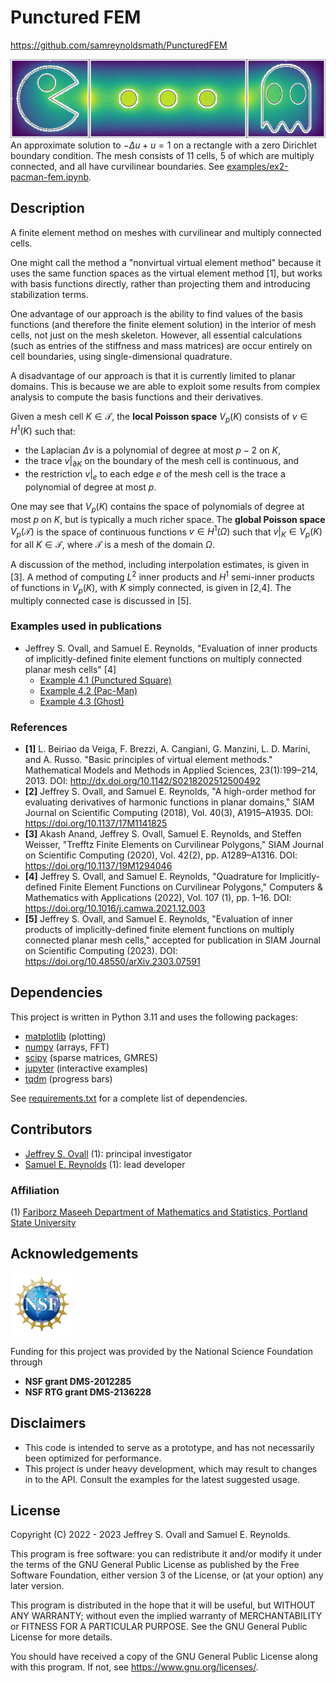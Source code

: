 # Punctured FEM
https://github.com/samreynoldsmath/PuncturedFEM

![pacman](doc/logo/pacman.svg)
An approximate solution to $-\Delta u + u = 1$ on a rectangle with a zero Dirichlet boundary condition.
The mesh consists of 11 cells, 5 of which are multiply connected, and all have curvilinear boundaries.
See [examples/ex2-pacman-fem.ipynb](examples/ex2-pacman-fem.ipynb).

## Description
A finite element method on meshes with curvilinear and multiply connected cells.

One might call the method a "nonvirtual virtual element method" because it uses the same function spaces as the virtual element method [1], but works with basis functions directly, rather than projecting them and introducing stabilization terms.

One advantage of our approach is the ability to find values of the basis functions (and therefore the finite element solution) in the interior of mesh cells, not just on the mesh skeleton.
However, all essential calculations (such as entries of the stiffness and mass matrices) are occur entirely on cell boundaries, using single-dimensional quadrature.

A disadvantage of our approach is that it is currently limited to planar domains. This is because we are able to exploit some results from complex analysis to compute the basis functions and their derivatives.

Given a mesh cell $K \in \mathcal{T}$, the **local Poisson space** $V_p(K)$ consists of $v \in H^1(K)$ such that:

- the Laplacian $\Delta v$ is a polynomial of degree at most $p-2$ on $K$,
- the trace $v|_{\partial K}$ on the boundary of the mesh cell is continuous, and
- the restriction $v|_{e}$ to each edge $e$ of the mesh cell is the trace a polynomial of degree at most $p$.

One may see that $V_p(K)$ contains the space of polynomials of degree at most $p$ on $K$, but is typically a much richer space.
The **global Poisson space** $V_p(\mathcal{T})$ is the space of continuous functions $v \in H^1(\Omega)$ such that $v|_K \in V_p(K)$ for all $K \in \mathcal{T}$, where $\mathcal{T}$ is a mesh of the domain $\Omega$.

A discussion of the method, including interpolation estimates, is given in [3].
A method of computing $L^2$ inner products and $H^1$ semi-inner products of functions in $V_p(K)$, with $K$ simply connected, is given in [2,4].
The multiply connected case is discussed in [5].

### Examples used in publications
- Jeffrey S. Ovall, and Samuel E. Reynolds, "Evaluation of inner products of implicitly-defined finite element functions on multiply connected planar mesh cells" [4]
  - [Example 4.1 (Punctured Square)](examples/ex1a-square-hole.ipynb)
  - [Example 4.2 (Pac-Man)](examples/ex1b-pacman.ipynb)
  - [Example 4.3 (Ghost)](examples/ex1c-ghost.ipynb)

### References
- **[1]** L. Beiriao da Veiga, F. Brezzi, A. Cangiani, G. Manzini, L. D. Marini, and A. Russo. "Basic principles of virtual element methods." Mathematical Models and Methods in Applied Sciences, 23(1):199–214, 2013.
DOI: http://dx.doi.org/10.1142/S0218202512500492
- **[2]** Jeffrey S. Ovall, and Samuel E. Reynolds, "A high-order method for evaluating derivatives of harmonic functions in planar domains," SIAM Journal on Scientific Computing (2018), Vol. 40(3), A1915–A1935.
DOI: https://doi.org/10.1137/17M1141825
- **[3]** Akash Anand, Jeffrey S. Ovall, Samuel E. Reynolds, and Steffen Weisser, "Trefftz Finite Elements on Curvilinear Polygons," SIAM Journal on Scientific Computing (2020), Vol. 42(2), pp. A1289–A1316.
DOI: https://doi.org/10.1137/19M1294046
- **[4]** Jeffrey S. Ovall, and Samuel E. Reynolds, "Quadrature for Implicitly-defined Finite Element Functions on Curvilinear Polygons," Computers & Mathematics with Applications (2022), Vol. 107 (1), pp. 1–16.
DOI: https://doi.org/10.1016/j.camwa.2021.12.003
- **[5]** Jeffrey S. Ovall, and Samuel E. Reynolds, "Evaluation of inner products of implicitly-defined finite element functions on multiply connected planar mesh cells," accepted for publication in SIAM Journal on Scientific Computing (2023).
DOI: https://doi.org/10.48550/arXiv.2303.07591

## Dependencies
This project is written in Python 3.11 and uses the following packages:
- [matplotlib](https://matplotlib.org/)
(plotting)
- [numpy](https://numpy.org/)
(arrays, FFT)
- [scipy](https://www.scipy.org/)
(sparse matrices, GMRES)
- [jupyter](https://jupyter.org/)
(interactive examples)
- [tqdm](https://tqdm.github.io/)
(progress bars)

See [requirements.txt](requirements.txt) for a complete list of dependencies.

## Contributors
- [Jeffrey S. Ovall](https://sites.google.com/pdx.edu/jeffovall) (1):
principal investigator
- [Samuel E. Reynolds](https://sites.google.com/view/samreynolds) (1):
lead developer

### Affiliation
(1) [Fariborz Maseeh Department of Mathematics and Statistics, Portland State University](https://www.pdx.edu/math/)

## Acknowledgements
<img src="./doc/logo/NSF_Official_logo.svg" width="100">

Funding for this project was provided by the National Science Foundation through

- **NSF grant DMS-2012285**
- **NSF RTG grant DMS-2136228**

## Disclaimers
- This code is intended to serve as a prototype, and has not necessarily been optimized for performance.
- This project is under heavy development, which may result to changes in to the API. Consult the examples for the latest suggested usage.

## License
Copyright (C) 2022 - 2023 Jeffrey S. Ovall and Samuel E. Reynolds.

This program is free software: you can redistribute it and/or modify it
under the terms of the GNU General Public License as published by the Free
Software Foundation, either version 3 of the License, or (at your option)
any later version.

This program is distributed in the hope that it will be useful, but WITHOUT
ANY WARRANTY; without even the implied warranty of MERCHANTABILITY or
FITNESS FOR A PARTICULAR PURPOSE.  See the GNU General Public License for
more details.

You should have received a copy of the GNU General Public License along with
this program.  If not, see <https://www.gnu.org/licenses/>.
